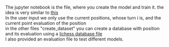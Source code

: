 The jupyter notebook is the file, where you create the model and train it. the idea is very similar to [this](https://towardsdatascience.com/train-your-own-chess-ai-66b9ca8d71e4) <br>
In the user input we only use the current positions, whose turn i is, and the current point evaluation of the position <br>
in the other files "create_dataset" you can create a database with position and its evaluation using a [lichess database file](https://database.lichess.org/) <br>
I also provided an evaluation file to test different models. 
